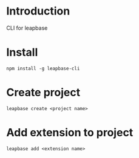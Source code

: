 # Introduction

CLI for leapbase

# Install

```
npm install -g leapbase-cli
```

# Create project

```
leapbase create <project name>
```

# Add extension to project

```
leapbase add <extension name>
```
